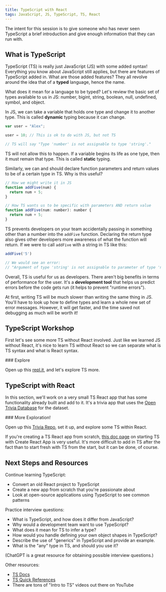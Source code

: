 ```yaml
---
title: TypeScript with React
tags: JavaScript, JS, TypeScript, TS, React
---
```


The intent for this session is to give someone who has never seen TypeScript a brief introduction and give enough information that they can run with.

## What is TypeScript

TypeScript (TS) is really just JavaScript (JS) with some added syntax! Everything you know about JavaScript still applies, but there are features of TypeScript added in. What are those added features? They all revolve around the idea that of a **typed** language, hence the name.

What does it mean for a language to be typed? Let's review the basic set of types available to us in JS: number, bigint, string, boolean, null, undefined, symbol, and object.

In JS, we can take a variable that holds one type and change it to another type. This is called **dynamic** typing because it can change.

```js
var user = "Alex";

user = 10; // This is ok to do with JS, but not TS

// TS will say "Type 'number' is not assignable to type 'string'."
```

TS will not allow this to happen. If a variable begins its life as one type, then it must remain that type. This is called **static** typing.

Similarly, we can and should declare function parameters and return values to be of a certain type in TS. Why is this useful?

```js
// How we might write it in JS
function addFive(num) {
  return num + 5;
}

// How TS wants us to be specific with parameters AND return value
function addFive(num: number): number {
  return num + 5;
}
```

TS prevents developers on your team accidentally passing in something other than a number into the `addFive` function. Declaring the return type also gives other developers more awareness of what the function will return. If we were to call `addFive` with a string in TS like this:

```js
addFive('5')

// We would see an error:
// "Argument of type 'string' is not assignable to parameter of type 'number'."
```

Overall, TS is useful for us as developers. There aren't big benefits in terms of performance for the user. It's a **development tool** that helps us predict errors before the code gets run (it helps to prevent "runtime errors").

At first, writing TS will be much slower than writing the same thing in JS. You'll have to look up how to define types and learn a whole new set of error messages. However, it will get faster, and the time saved not debugging as much will be worth it!

## TypeScript Workshop

First let's see some more TS without React involved. Just like we learned JS without React, it's nice to learn TS without React so we can separate what is TS syntax and what is React syntax.

<section class="call-to-action">
### Explore

Open up this [repl.it](https://replit.com/@robbiejaeger/TypeScriptIntro#index.ts), and let's explore TS more.
</section>

## TypeScript with React

In this section, we'll work on a very small TS React app that has some functionality already built and add to it. It's a trivia app that uses the [Open Trivia Database](https://opentdb.com/api_config.php) for the dataset.

<section class="call-to-action">
### More Exploration!

Open up this [Trivia Repo](https://github.com/turingschool-examples/trivia-typescript), set it up, and explore some TS within React.
</section>

If you're creating a TS React app from scratch, [this doc page](https://create-react-app.dev/docs/adding-typescript/) on starting TS with Create React App is very useful. It's more difficult to add in TS after the fact than to start fresh with TS from the start, but it can be done, of course.

## Next Steps and Resources

Continue learning TypeScript:
* Convert an old React project to TypeScript
* Create a new app from scratch that you're passionate about
* Look at open-source applications using TypeScript to see common patterns

Practice interview questions:
* What is TypeScript, and how does it differ from JavaScript?
* Why would a development team want to use TypeScript?
* What does it mean for TS to infer a type?
* How would you handle defining your own object shapes in TypeScript?
* Describe the use of "generics" in TypeScript and provide an example.
* What is the "any" type in TS, and should you use it?

(ChatGPT is a great resource for obtaining possible interview questions.)

Other resources:
* [TS Docs](https://www.typescriptlang.org/)
* [TS Quick References](https://www.typescriptlang.org/cheatsheets)
* There are tons of "Intro to TS" videos out there on YouTube
